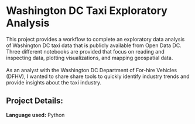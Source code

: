 # Washington DC Taxi Exploratory Analysis
This project provides a workflow to complete an exploratory data analysis of Washington DC taxi data that is publicly available from Open Data DC. Three different notebooks are provided that focus on reading and inspecting data, plotting visualizations, and mapping geospatial data. <br><br> As an analyst with the Washington DC Department of For-hire Vehicles (DFHV), I wanted to share share tools to quickly identify industry trends and provide insights about the taxi industry. 


## Project Details:

**Language used:** Python



